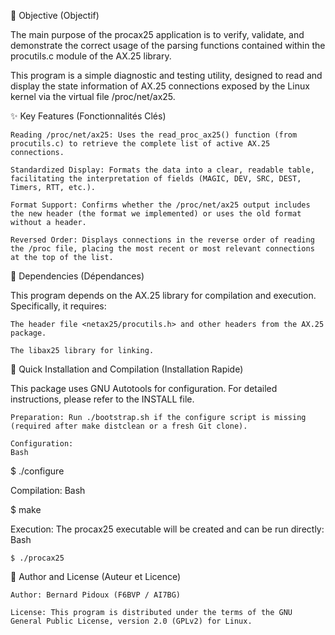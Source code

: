 🎯 Objective (Objectif)

The main purpose of the procax25 application is to verify, validate, and demonstrate the correct usage of the parsing functions contained within the procutils.c module of the AX.25 library.

This program is a simple diagnostic and testing utility, designed to read and display the state information of AX.25 connections exposed by the Linux kernel via the virtual file /proc/net/ax25.

✨ Key Features (Fonctionnalités Clés)

    Reading /proc/net/ax25: Uses the read_proc_ax25() function (from procutils.c) to retrieve the complete list of active AX.25 connections.

    Standardized Display: Formats the data into a clear, readable table, facilitating the interpretation of fields (MAGIC, DEV, SRC, DEST, Timers, RTT, etc.).

    Format Support: Confirms whether the /proc/net/ax25 output includes the new header (the format we implemented) or uses the old format without a header.

    Reversed Order: Displays connections in the reverse order of reading the /proc file, placing the most recent or most relevant connections at the top of the list.

🔗 Dependencies (Dépendances)

This program depends on the AX.25 library for compilation and execution. Specifically, it requires:

    The header file <netax25/procutils.h> and other headers from the AX.25 package.

    The libax25 library for linking.

🚀 Quick Installation and Compilation (Installation Rapide)

This package uses GNU Autotools for configuration. For detailed instructions, please refer to the INSTALL file.

    Preparation: Run ./bootstrap.sh if the configure script is missing (required after make distclean or a fresh Git clone).

    Configuration:
    Bash

$ ./configure

Compilation:
Bash

$ make

Execution: The procax25 executable will be created and can be run directly:
Bash

    $ ./procax25

👤 Author and License (Auteur et Licence)

    Author: Bernard Pidoux (F6BVP / AI7BG)

    License: This program is distributed under the terms of the GNU General Public License, version 2.0 (GPLv2) for Linux.
